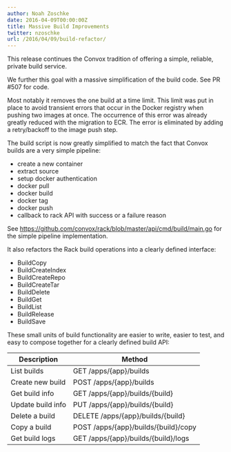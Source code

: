 ```yaml
---
author: Noah Zoschke
date: 2016-04-09T00:00:00Z
title: Massive Build Improvements
twitter: nzoschke
url: /2016/04/09/build-refactor/
---
```


This release continues the Convox tradition of offering a simple, reliable, private build service.

<!--more-->

We further this goal with a massive simplification of the build code. See PR #507 for code.

Most notably it removes the one build at a time limit. This limit was put in place to avoid transient errors that occur in the Docker registry when pushing two images at once. The occurrence of this error was already greatly reduced with the migration to ECR. The error is eliminated by adding a retry/backoff to the image push step.

The build script is now greatly simplified to match the fact that Convox builds are a very simple pipeline:

* create a new container
* extract source
* setup docker authentication
* docker pull
* docker build
* docker tag
* docker push
* callback to rack API with success or a failure reason

See https://github.com/convox/rack/blob/master/api/cmd/build/main.go for the simple pipeline implementation.

It also refactors the Rack build operations into a clearly defined interface:

* BuildCopy
* BuildCreateIndex
* BuildCreateRepo
* BuildCreateTar
* BuildDelete
* BuildGet
* BuildList
* BuildRelease
* BuildSave

These small units of build functionality are easier to write, easier to test, and easy to compose together for a clearly defined build API:

| Description       | Method                               |
|-------------------|--------------------------------------|
| List builds       | GET /apps/{app}/builds               |
| Create new build  | POST /apps/{app}/builds              |
| Get build info    | GET /apps/{app}/builds/{build}       |
| Update build info | PUT /apps/{app}/builds/{build}       |
| Delete a build    | DELETE /apps/{app}/builds/{build}    |
| Copy a build      | POST /apps/{app}/builds/{build}/copy |
| Get build logs    | GET /apps/{app}/builds/{build}/logs  |
